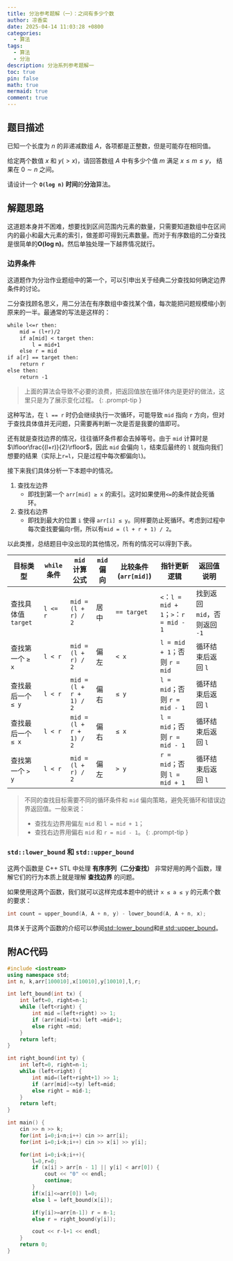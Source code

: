 ```yaml
---
title: 分治参考题解（一）：之间有多少个数
author: 凉香栾
date: 2025-04-14 11:03:28 +0800
categories:
  - 算法
tags:
  - 算法
  - 分治
description: 分治系列参考题解一
toc: true
pin: false
math: true
mermaid: true
comment: true
---
```


## 题目描述
已知一个长度为 $n$ 的非递减数组 $A$，各项都是正整数，但是可能存在相同值。

给定两个数值 $x$ 和 $y(>x)$，请回答数组 $A$ 中有多少个值 $m$ 满足 $x≤m≤y$， 结果在 $0\sim n$ 之间。

请设计一个 **`O(log n)` 时间**的**分治**算法。

## 解题思路

这道题本身并不困难，想要找到区间范围内元素的数量，只需要知道数组中在区间内的最小和最大元素的索引，做差即可得到元素数量。而对于有序数组的二分查找是很简单的**O(log n)**。然后单独处理一下越界情况就行。

### 边界条件

这道题作为分治作业题组中的第一个，可以引申出关于经典二分查找如何确定边界条件的讨论。

二分查找顾名思义，用二分法在有序数组中查找某个值，每次能把问题规模缩小到原来的一半。最通常的写法是这样的：
```txt
while l<=r then:
	mid = (l+r)/2
	if a[mid] < target then:
		l = mid+1
	else r = mid
if a[r] == target then:
	return r
else then:
	return -1
```

>上面的算法会导致不必要的浪费，把返回值放在循环体内是更好的做法，这里只是为了展示变化过程。
{: .prompt-tip }

这种写法，在 `l == r` 时仍会继续执行一次循环，可能导致 `mid` 指向 `r` 方向，但对于查找具体值并无问题，只需要再判断一次是否是我要的值即可。

还有就是查找边界的情况，往往循环条件都会去掉等号。由于 `mid` 计算时是 $\lfloor\frac{(l+r)}{2}\rfloor$，因此 `mid` 会偏向 `l`，结束后最终的 `l` 就指向我们想要的结果（实际上`r=l`，只是过程中每次都偏向`l`)。

接下来我们具体分析一下本题中的情况。

1. 查找左边界
	- 即找到第一个 `arr[mid] ≥ x` 的索引。这时如果使用`<=`的条件就会死循环。
2. 查找右边界
	- 即找到最大的位置 `i` 使得 `arr[i] ≤ y`。同样要防止死循环。考虑到过程中每次查找要偏向`r`侧，所以有`mid = (l + r + 1) / 2`。

以此类推，总结题目中没出现的其他情况，所有的情况可以得到下表。

| 目标类型            | `while` 条件 | `mid` 计算公式          | `mid` 偏向 | 比较条件 (`arr[mid]`) | 指针更新逻辑                           | 返回值说明                    |
| ------------------- | ------------ | ----------------------- | ---------- | --------------------- | -------------------------------------- | ----------------------------- |
| 查找具体值 `target` | `l <= r`     | `mid = (l + r) / 2`     | 居中       | `== target`           | `<`：`l = mid + 1`；`>`：`r = mid - 1` | 找到返回 `mid`，否则返回 `-1` |
| 查找第一个 `≥ x`    | `l < r`      | `mid = (l + r) / 2`     | 偏左       | `< x`                 | `l = mid + 1`；否则 `r = mid`          | 循环结束后返回 `l`            |
| 查找最后一个 `≤ y`  | `l < r`      | `mid = (l + r + 1) / 2` | 偏右       | `≤ y`                 | `l = mid`；否则 `r = mid - 1`          | 循环结束后返回 `l`            |
| 查找最后一个 `≤ x`  | `l < r`      | `mid = (l + r + 1) / 2` | 偏右       | `≤ x`                 | `l = mid`；否则 `r = mid - 1`          | 循环结束后返回 `l`            |
| 查找第一个 `> y`    | `l < r`      | `mid = (l + r) / 2`     | 偏左       | `> y`                 | `r = mid`；否则 `l = mid + 1`          | 循环结束后返回 `l`            |

> 不同的查找目标需要不同的循环条件和 `mid` 偏向策略，避免死循环和错误边界返回值。一般来说：
> - 查找左边界用偏左 `mid` 和 `l = mid + 1`；
> - 查找右边界用偏右 `mid` 和 `r = mid - 1`。
{: .prompt-tip }

### `std::lower_bound` 和 `std::upper_bound`
这两个函数是 C++ STL 中处理 **有序序列（二分查找）** 非常好用的两个函数，理解它们的行为本质上就是理解 **查找边界** 的问题。

如果使用这两个函数，我们就可以这样完成本题中的统计 `x ≤ a ≤ y` 的元素个数的要求：

```cpp
int count = upper_bound(A, A + n, y) - lower_bound(A, A + n, x);
```

具体关于这两个函数的介绍可以参阅[std::lower_bound](https://en.cppreference.com/w/cpp/algorithm/lower_bound)和[# std::upper_bound](https://en.cppreference.com/w/cpp/algorithm/upper_bound)。

## 附AC代码

```cpp
#include <iostream>
using namespace std;
int n, k,arr[100010],x[10010],y[10010],l,r;

int left_bound(int tx) {
    int left=0, right=n-1;
    while (left<right) {
        int mid =(left+right) >> 1;
        if (arr[mid]<tx) left =mid+1;
        else right =mid;
    }
    return left;
}

int right_bound(int ty) {
    int left=0, right=n-1;
    while (left<right) {
        int mid=(left+right+1) >> 1;
        if (arr[mid]<=ty) left=mid;
        else right = mid-1;
    }
    return left;
}

int main() {
    cin >> n >> k;
    for(int i=0;i<n;i++) cin >> arr[i];
    for(int i=0;i<k;i++) cin >> x[i] >> y[i];

    for(int i=0;i<k;i++){
        l=0,r=0;
        if (x[i] > arr[n - 1] || y[i] < arr[0]) {
            cout << "0" << endl;
            continue;
        }
        if(x[i]<=arr[0]) l=0;
        else l = left_bound(x[i]);

        if(y[i]>=arr[n-1]) r = n-1;
        else r = right_bound(y[i]);

        cout << r-l+1 << endl;
    }
    return 0;
}
```